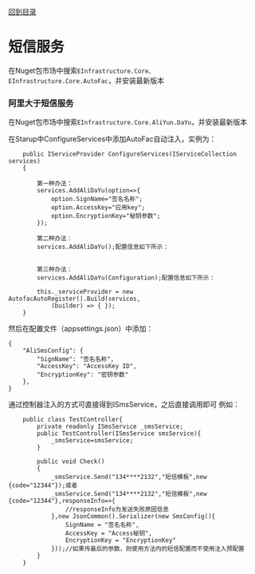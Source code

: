 <a href="https://github.com/zhenlei520/System.Extension.Core/blob/master/Wiki/%e7%9b%ae%e5%bd%95.md">回到目录</a>

# 短信服务 #

在Nuget包市场中搜索`EInfrastructure.Core、EInfrastructure.Core.AutoFac`，并安装最新版本

### 阿里大于短信服务 ###
在Nuget包市场中搜索`EInfrastructure.Core.AliYun.DaYu`，并安装最新版本

在Starup中ConfigureServices中添加AutoFac自动注入，实例为：  
    
		public IServiceProvider ConfigureServices(IServiceCollection services)
		{

			第一种办法：
			services.AddAliDaYu(option=>{
				option.SignName="签名名称";
				option.AccessKey="应用key";
				option.EncryptionKey="秘钥参数";
			});

			第二种办法：
			services.AddAliDaYu();配置信息如下所示：


			第三种办法：
			services.AddAliDaYu(Configuration);配置信息如下所示：

			this._serviceProvider = new AutofacAutoRegister().Build(services,
                (builder) => { });
		}

然后在配置文件（appsettings.json）中添加：

    {
        "AliSmsConfig": {
            "SignName": "签名名称",
            "AccessKey": "AccessKey ID",
            "EncryptionKey": "密钥参数"
        },
    }

通过控制器注入的方式可直接得到ISmsService，之后直接调用即可
例如：
		
	


		public class TestController{
			private readonly ISmsService _smsService;
			public TestController(ISmsService smsService){
				_smsService=smsService;
			}

			public void Check()
			{
				_smsService.Send("134****2132","短信模板",new {code="12344"});或者
				_smsService.Send("134****2132","短信模板",new {code="12344"},responseInfo=>{
					//responseInfo为发送失败原因信息
				},new JsonCommon().Serializer(new SmsConfig(){
					SignName = "签名名称",
	                AccessKey = "Access秘钥",
	                EncryptionKey = "EncryptionKey"
				}));//如果传最后的参数，则使用方法内的短信配置而不使用注入预配置
			}
		} 